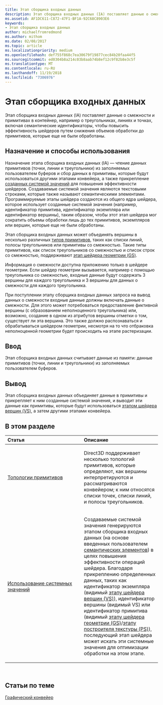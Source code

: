 ```yaml
---
title: Этап сборщика входных данных
description: Этап сборщика входных данных (IA) поставляет данные о смежности и примитивах в контейнер, например о треугольниках, линиях и точках, включая семантические идентификаторы, чтобы повысить эффективность шейдеров путем снижения объемов обработки до примитивов, которые еще не были обработаны.
ms.assetid: AF1DC611-C872-47F1-BF1A-92C68C8903E6
keywords:
- Этап сборщика входных данных
author: michaelfromredmond
ms.author: mithom
ms.date: 02/08/2017
ms.topic: article
ms.localizationpriority: medium
ms.openlocfilehash: def755f868c7ea30679f19877cec84b20faa44f5
ms.sourcegitcommit: ed0304b8a214c03b8aab74b8ef12c9f82b8e3c5f
ms.translationtype: MT
ms.contentlocale: ru-RU
ms.lasthandoff: 11/19/2018
ms.locfileid: "7306976"
---
```

# <a name="input-assembler-ia-stage"></a>Этап сборщика входных данных


Этап сборщика входных данных (IA) поставляет данные о смежности и примитивах в контейнер, например о треугольниках, линиях и точках, включая семантические идентификаторы, чтобы повысить эффективность шейдеров путем снижения объемов обработки до примитивов, которые еще не были обработаны.

## <a name="span-idpurpose-and-usesspanspan-idpurpose-and-usesspanspan-idpurpose-and-usesspanpurpose-and-uses"></a><span id="Purpose-and-uses"></span><span id="purpose-and-uses"></span><span id="PURPOSE-AND-USES"></span>Назначение и способы использования


Назначение этапа сборщика входных данных (IA) — чтение данных примитивов (точки, линии и треугольники) из заполняемых пользователем буферов и сбор данных в примитивы, которые будут использоваться другими этапами конвейера, а также прикрепление [созданных системой значений](https://msdn.microsoft.com/library/windows/desktop/bb509647) для повышения эффективности шейдеров. Создаваемые системой значения являются текстовыми строками, которые также называют семантическими элементами. Программируемые этапы шейдера создаются из общего ядра шейдера, которое использует созданные системой значения (например, идентификатор примитива, идентификатор экземпляра или идентификатор вершины), таким образом, чтобы этот этап шейдера мог сократить объемы обработки лишь до тех примитивов, экземпляров или вершин, которые еще не были обработаны.

Этап сборщика входных данных может объединять вершины в несколько различных [типов примитивов](primitive-topologies.md), таких как списки линий, полосы треугольников или примитивы со смежностью. Такие типы примитивов, как список треугольников со смежностью и список строк со смежностью, поддерживают [этап шейдера геометрии (GS)](geometry-shader-stage--gs-.md).

Информация о смежности доступна приложению только в шейдере геометрии. Если шейдер геометрии вызывается, например с помощью треугольника со смежностью, входные данные будут содержать 3 вершины для каждого треугольника и 3 вершины для данных о смежности для каждого треугольника.

При поступлении этапу сборщика входных данных запроса на вывод данных о смежности входные данные должны включать данные о смежности. Для этого может потребоваться предоставление фиктивной вершины (с образованием неполноценного треугольника) или, возможно, создание в одном из атрибутов вершины отметки о том, существует ли эта вершина. Это также должно распознаваться и обрабатываться шейдером геометрии, несмотря на то что отбраковка неполноценной геометрии будет происходить на этапе растеризации.

## <a name="span-idinputspanspan-idinputspanspan-idinputspaninput"></a><span id="Input"></span><span id="input"></span><span id="INPUT"></span>Ввод


Этап сборщика входных данных считывает данные из памяти: данные примитивов (точки, линии и треугольники) из заполняемых пользователем буферов.

## <a name="span-idoutputspanspan-idoutputspanspan-idoutputspanoutput"></a><span id="Output"></span><span id="output"></span><span id="OUTPUT"></span>Вывод


Этап сборщика входных данных объединяет данные в примитивы и прикрепляет к ним созданные системой значения, и выводит эти данные как примитивы, которые будут использоваться [этапом шейдера вершин (VS)](vertex-shader-stage--vs-.md), а затем другими этапами конвейера.

## <a name="span-idin-this-sectionspanin-this-section"></a><span id="in-this-section"></span>В этом разделе


<table>
<colgroup>
<col width="50%" />
<col width="50%" />
</colgroup>
<thead>
<tr class="header">
<th align="left">Статья</th>
<th align="left">Описание</th>
</tr>
</thead>
<tbody>
<tr class="odd">
<td align="left"><p><a href="primitive-topologies.md">Топологии примитивов</a></p></td>
<td align="left"><p>Direct3D поддерживает несколько топологий примитивов, которые определяют, как вершины интерпретируются и рассматриваются конвейером; к ним относятся списки точек, списки линий, и полосы треугольников.</p></td>
</tr>
<tr class="even">
<td align="left"><p><a href="using-system-generated-values.md">Использование системных значений</a></p></td>
<td align="left"><p>Создаваемые системой значения генерируются этапом сборщика входных данных (на основе введенных пользователем <a href="https://msdn.microsoft.com/library/windows/desktop/bb509647">семантических элементов</a>) в целях повышения эффективности операций шейдера. Благодаря прикреплению определенных данных, таких как идентификатор экземпляра (видимый <a href="vertex-shader-stage--vs-.md">этапу шейдера вершин (VS)</a>), идентификатор вершины (видимый VS) или идентификатор примитива (видимый <a href="geometry-shader-stage--gs-.md">этапу шейдера геометрии (GS)</a>/<a href="pixel-shader-stage--ps-.md">этапу построителя текстуры (PS)</a>), последующий этап шейдера может искать эти системные значения для оптимизации обработки на этом этапе.</p></td>
</tr>
</tbody>
</table>

 

## <a name="span-idrelated-topicsspanrelated-topics"></a><span id="related-topics"></span>Статьи по теме


[Графический конвейер](graphics-pipeline.md)

 

 




